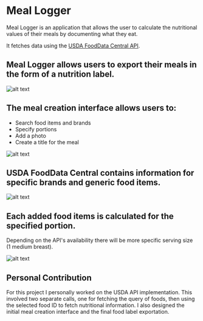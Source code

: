 # Meal Logger
Meal Logger is an application that allows the user to calculate the nutritional values of their meals by documenting what they eat.

It fetches data using the [USDA FoodData Central API](https://fdc.nal.usda.gov/api-guide.html).

## Meal Logger allows users to export their meals in the form of a nutrition label.
![alt text](https://github.com/MichaelJereza/final-project-meal-logger/blob/master/images/meal_label.png)

## The meal creation interface allows users to:
- Search food items and brands
- Specify portions
- Add a photo
- Create a title for the meal


![alt text](https://github.com/MichaelJereza/final-project-meal-logger/blob/master/images/img1.jpg)

## USDA FoodData Central contains information for specific brands and generic food items.

![alt text](https://github.com/MichaelJereza/final-project-meal-logger/blob/master/images/img2.jpg)


## Each added food items is calculated for the specified portion.
Depending on the API's availability there will be more specific serving size (1 medium breast).

![alt text](https://github.com/MichaelJereza/final-project-meal-logger/blob/master/images/img3.jpg)

## Personal Contribution
For this project I personally worked on the USDA API implementation. This involved two separate calls, one for fetching the query of foods, then using the selected food ID to fetch nutritional information.
I also designed the initial meal creation interface and the final food label exportation.